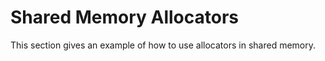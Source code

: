 # Shared Memory Allocators

This section gives an example of how to use allocators in shared memory.

